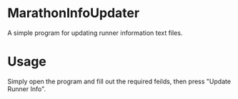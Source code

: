 # MarathonInfoUpdater
A simple program for updating runner information text files.

# Usage
Simply open the program and fill out the required feilds, then press "Update Runner Info".
